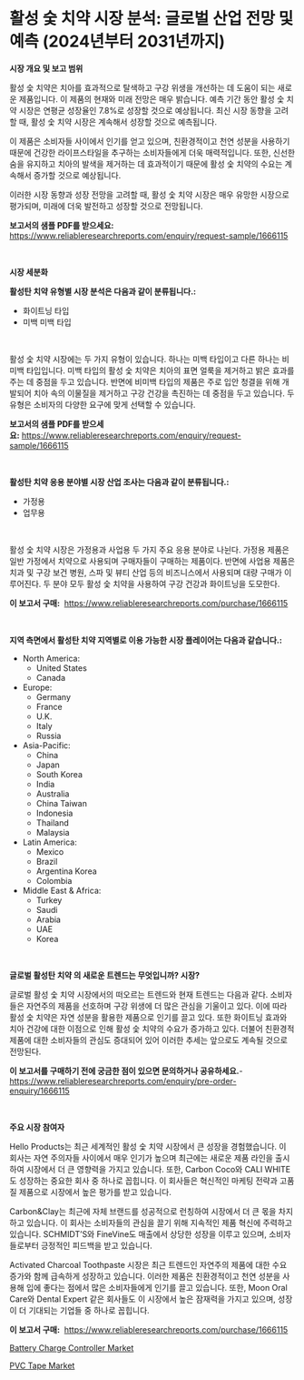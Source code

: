 <p><h1>활성 숯 치약 시장 분석: 글로벌 산업 전망 및 예측 (2024년부터 2031년까지)</h1></p><p><strong>시장 개요 및 보고 범위</strong></p>
<p><p>활성 숯 치약은 치아를 효과적으로 탈색하고 구강 위생을 개선하는 데 도움이 되는 새로운 제품입니다. 이 제품의 현재와 미래 전망은 매우 밝습니다. 예측 기간 동안 활성 숯 치약 시장은 연평균 성장율인 7.8%로 성장할 것으로 예상됩니다. 최신 시장 동향을 고려할 때, 활성 숯 치약 시장은 계속해서 성장할 것으로 예측됩니다.</p><p>이 제품은 소비자들 사이에서 인기를 얻고 있으며, 친환경적이고 천연 성분을 사용하기 때문에 건강한 라이프스타일을 추구하는 소비자들에게 더욱 매력적입니다. 또한, 신선한 숨을 유지하고 치아의 발색을 제거하는 데 효과적이기 때문에 활성 숯 치약의 수요는 계속해서 증가할 것으로 예상됩니다.</p><p>이러한 시장 동향과 성장 전망을 고려할 때, 활성 숯 치약 시장은 매우 유망한 시장으로 평가되며, 미래에 더욱 발전하고 성장할 것으로 전망됩니다.</p></p>
<p><strong>보고서의 샘플 PDF를 받으세요:</strong> <a href="https://www.reliableresearchreports.com/enquiry/request-sample/1666115">https://www.reliableresearchreports.com/enquiry/request-sample/1666115</a></p>
<p>&nbsp;</p>
<p><strong>시장 세분화</strong></p>
<p><strong>활성탄 치약 유형별 시장 분석은 다음과 같이 분류됩니다.:</strong></p>
<p><ul><li>화이트닝 타입</li><li>미백 미백 타입</li></ul></p>
<p>&nbsp;</p>
<p><p>활성 숯 치약 시장에는 두 가지 유형이 있습니다. 하나는 미백 타입이고 다른 하나는 비미백 타입입니다. 미백 타입의 활성 숯 치약은 치아의 표면 얼룩을 제거하고 밝은 효과를 주는 데 중점을 두고 있습니다. 반면에 비미백 타입의 제품은 주로 입안 청결을 위해 개발되어 치아 속의 이물질을 제거하고 구강 건강을 촉진하는 데 중점을 두고 있습니다. 두 유형은 소비자의 다양한 요구에 맞게 선택할 수 있습니다.</p></p>
<p><strong>보고서의 샘플 PDF를 받으세요:</strong>&nbsp;<a href="https://www.reliableresearchreports.com/enquiry/request-sample/1666115">https://www.reliableresearchreports.com/enquiry/request-sample/1666115</a></p>
<p>&nbsp;</p>
<p><strong> 활성탄 치약 응용 분야별 시장 산업 조사는 다음과 같이 분류됩니다.:</strong></p>
<p><ul><li>가정용</li><li>업무용</li></ul></p>
<p>&nbsp;</p>
<p><p>활성 숯 치약 시장은 가정용과 사업용 두 가지 주요 응용 분야로 나뉜다. 가정용 제품은 일반 가정에서 치약으로 사용되며 구매자들이 구매하는 제품이다. 반면에 사업용 제품은 치과 및 구강 보건 병원, 스파 및 뷰티 산업 등의 비즈니스에서 사용되며 대량 구매가 이루어진다. 두 분야 모두 활성 숯 치약을 사용하여 구강 건강과 화이트닝을 도모한다.</p></p>
<p><strong>이 보고서 구매:</strong>&nbsp; <a href="https://www.reliableresearchreports.com/purchase/1666115">https://www.reliableresearchreports.com/purchase/1666115</a></p>
<p>&nbsp;</p>
<p><strong>지역 측면에서 활성탄 치약 지역별로 이용 가능한 시장 플레이어는 다음과 같습니다.:</strong></p>
<p><ul>
    <li>
        North America:
        <ul>
            <li>United States</li>
            <li>Canada</li>
        </ul>
    </li>
    <li>
        Europe:
        <ul>
            <li>Germany</li>
            <li>France</li>
            <li>U.K.</li>
            <li>Italy</li>
            <li>Russia</li>
        </ul>
    </li>
    <li>
        Asia-Pacific:
        <ul>
            <li>China</li>
            <li>Japan</li>
            <li>South Korea</li>
            <li>India</li>
            <li>Australia</li>
            <li>China Taiwan</li>
            <li>Indonesia</li>
            <li>Thailand</li>
            <li>Malaysia</li>
        </ul>
    </li>
    <li>
        Latin America:
        <ul>
            <li>Mexico</li>
            <li>Brazil</li>
            <li>Argentina Korea</li>
            <li>Colombia</li>
        </ul>
    </li>
    <li>
        Middle East & Africa:
        <ul>
            <li>Turkey</li>
            <li>Saudi</li>
            <li>Arabia</li>
            <li>UAE</li>
            <li>Korea</li>
        </ul>
    </li>
    </ul></p>
<p>&nbsp;</p>
<p><strong>글로벌 활성탄 치약 의 새로운 트렌드는 무엇입니까? 시장?</strong></p>
<p><p>글로벌 활성 숯 치약 시장에서의 떠오르는 트렌드와 현재 트렌드는 다음과 같다. 소비자들은 자연주의 제품을 선호하며 구강 위생에 더 많은 관심을 기울이고 있다. 이에 따라 활성 숯 치약은 자연 성분을 활용한 제품으로 인기를 끌고 있다. 또한 화이트닝 효과와 치아 건강에 대한 이점으로 인해 활성 숯 치약의 수요가 증가하고 있다. 더불어 친환경적 제품에 대한 소비자들의 관심도 증대되어 있어 이러한 추세는 앞으로도 계속될 것으로 전망된다.</p></p>
<p><strong>이 보고서를 구매하기 전에 궁금한 점이 있으면 문의하거나 공유하세요.</strong>- <a href="https://www.reliableresearchreports.com/enquiry/pre-order-enquiry/1666115">https://www.reliableresearchreports.com/enquiry/pre-order-enquiry/1666115</a></p>
<p>&nbsp;</p>
<p><strong>주요 시장 참여자</strong></p>
<p><p>Hello Products는 최근 세계적인 활성 숯 치약 시장에서 큰 성장을 경험했습니다. 이 회사는 자연 주의자들 사이에서 매우 인기가 높으며 최근에는 새로운 제품 라인을 출시하여 시장에서 더 큰 영향력을 가지고 있습니다. 또한, Carbon Coco와 CALI WHITE도 성장하는 중요한 회사 중 하나로 꼽힙니다. 이 회사들은 혁신적인 마케팅 전략과 고품질 제품으로 시장에서 높은 평가를 받고 있습니다.</p><p>Carbon&Clay는 최근에 자체 브랜드를 성공적으로 런칭하여 시장에서 더 큰 몫을 차지하고 있습니다. 이 회사는 소비자들의 관심을 끌기 위해 지속적인 제품 혁신에 주력하고 있습니다. SCHMIDT’S와 FineVine도 매출에서 상당한 성장을 이루고 있으며, 소비자들로부터 긍정적인 피드백을 받고 있습니다.</p><p>Activated Charcoal Toothpaste 시장은 최근 트렌드인 자연주의 제품에 대한 수요 증가와 함께 급속하게 성장하고 있습니다. 이러한 제품은 친환경적이고 천연 성분을 사용해 입에 좋다는 점에서 많은 소비자들에게 인기를 끌고 있습니다. 또한, Moon Oral Care와 Dental Expert 같은 회사들도 이 시장에서 높은 잠재력을 가지고 있으며, 성장이 더 기대되는 기업들 중 하나로 꼽힙니다.</p></p>
<p><strong>이 보고서 구매:</strong>&nbsp;&nbsp;<a href="https://www.reliableresearchreports.com/purchase/1666115">https://www.reliableresearchreports.com/purchase/1666115</a></p>
<p><p><a href="https://github.com/PeterParrish5/Market-Research-Report-List-4/blob/main/battery-charge-controller-market.md">Battery Charge Controller Market</a></p><p><a href="https://changeable-paste-463.notion.site/PVC-Tape-Market-Research-Report-Forecasted-for-Period-from-2024-2031-by-Market-Type-Market-Appli-ad17cfcc70424cc3a9b7b0a561a32f4b">PVC Tape Market</a></p></p>

